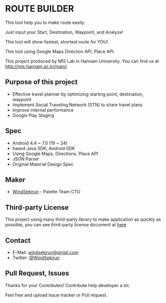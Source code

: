 # ROUTE BUILDER

This tool help you to make route easily.

Just input your Start, Destination, Waypoint, and Analyze!

This tool will show fastest, shortest route for YOU!

This tool using Google Maps Direction API, Place API.

This project produced by MIS Lab in Hannam University. 
You can find us at http://mis.hannam.ac.kr/main/

## Purpose of this project
* Effective travel planner by optimizing starting point, destination, waypoint
* Implement Social Traveling Network (STN) to share travel plans
* Improve internal performance
* Google Play Staging

## Spec
* Android 4.4 ~ 7.0 (19 ~ 24)
* based Java SDK, Android SDK
* Using Google Maps, Directions, Place API
* JSON Parser
* Original Material Design Spec

## Maker
* [WindSekirun](https://github.com/windsekirun) - Palette Team CTO

## Third-party License
This project using many third-party library to make application as quickly as possible, you can see third-party license document at [here](https://github.com/WindSekirun/ITINERARY_BUILDER/blob/master/third_party.md)

## Contact
* E-Mail: windsekirun@gmail.com
* Twitter: [@WindSekirun](http://twitter.com/windsekirun)

## Pull Request, Issues
Thanks for your Contributes! Contribute help developer a lot.

Feel free and upload Issue tracker or Pull request. 
